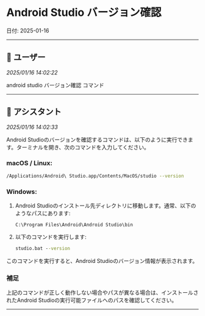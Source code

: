 # Android Studio バージョン確認

日付: 2025-01-16

---

## 👤 ユーザー
*2025/01/16 14:02:22*

android studio バージョン確認 コマンド

---

## 🤖 アシスタント
*2025/01/16 14:02:33*

Android Studioのバージョンを確認するコマンドは、以下のように実行できます。ターミナルを開き、次のコマンドを入力してください。

### macOS / Linux:
```bash
/Applications/Android\ Studio.app/Contents/MacOS/studio --version
```

### Windows:
1. Android Studioのインストール先ディレクトリに移動します。通常、以下のようなパスにあります:
   ```
   C:\Program Files\Android\Android Studio\bin
   ```
2. 以下のコマンドを実行します:
   ```cmd
   studio.bat --version
   ```

このコマンドを実行すると、Android Studioのバージョン情報が表示されます。

### 補足
上記のコマンドが正しく動作しない場合やパスが異なる場合は、インストールされたAndroid Studioの実行可能ファイルへのパスを確認してください。

---
